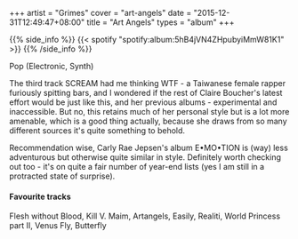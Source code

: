 +++
artist = "Grimes"
cover = "art-angels"
date = "2015-12-31T12:49:47+08:00"
title = "Art Angels"
types = "album"
+++

{{% side_info %}}
{{< spotify "spotify:album:5hB4jVN4ZHpubyiMmW81K1" >}}
{{% /side_info %}}

Pop (Electronic, Synth)

The third track SCREAM had me thinking WTF - a Taiwanese female rapper furiously spitting bars, and I wondered if the rest of Claire Boucher's latest effort would be just like this, and her previous albums - experimental and inaccessible. But no, this retains much of her personal style but is a lot more amenable, which is a good thing actually, because she draws from so many different sources it's quite something to behold.

Recommendation wise, Carly Rae Jepsen's album E•MO•TION is (way) less adventurous but otherwise quite similar in style. Definitely worth checking out too - it's on quite a fair number of year-end lists (yes I am still in a protracted state of surprise).

#### Favourite tracks

Flesh without Blood, Kill V. Maim, Artangels, Easily, Realiti, World Princess part II, Venus Fly, Butterfly